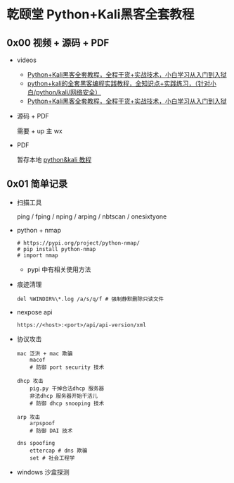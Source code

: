 # 乾颐堂 Python+Kali黑客全套教程

## 0x00 视频 + 源码 + PDF

- videos
  - [Python+Kali黑客全套教程，全程干货+实战技术，小白学习从入门到入狱](https://www.bilibili.com/video/BV17V4y157ih/?spm_id_from=333.337.search-card.all.click&vd_source=7f220845f0d7bc792a045e75a5ac8b8d)
  - [python+kali的全套黑客编程实践教程，全知识点+实践练习，（针对小白/python/kali/网络安全）](https://www.bilibili.com/video/BV1bG4y1H784/?spm_id_from=333.337.search-card.all.click&vd_source=7f220845f0d7bc792a045e75a5ac8b8d)
  - [Python+Kali黑客全套教程，全程干货+实战技术，小白学习从入门到入狱](https://www.bilibili.com/video/BV17V4y157ih/?vd_source=7f220845f0d7bc792a045e75a5ac8b8d#reply136957487232)

- 源码 + PDF

  需要 + up 主 wx

- PDF

  暂存本地 [python&kali 教程](待定)



## 0x01 简单记录

<!--last modify: 20230922-->

- 扫描工具

  ping  /  fping / nping / arping / nbtscan / onesixtyone

- python + nmap

  ```
  # https://pypi.org/project/python-nmap/
  # pip install python-nmap
  # import nmap
  ```

  - pypi 中有相关使用方法

- 痕迹清理

  ```shell
  del %WINDIR%\*.log /a/s/q/f # 强制静默删除只读文件
  ```

- nexpose api

  ```
  https://<host>:<port>/api/api-version/xml
  ```

- 协议攻击

  ```
  mac 泛洪 + mac 欺骗
      macof
      # 防御 port security 技术
  
  dhcp 攻击
      pig.py 干掉合法dhcp 服务器
      非法dhcp 服务器开始干活儿
      # 防御 dhcp snooping 技术
  
  arp 攻击
      arpspoof
      # 防御 DAI 技术
  
  dns spoofing
      ettercap # dns 欺骗
      set # 社会工程学
  ```

- windows 沙盒探测

